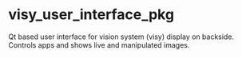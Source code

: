 # visy_user_interface_pkg
Qt based user interface for vision system (visy) display on backside. Controls apps and shows live and manipulated images.
